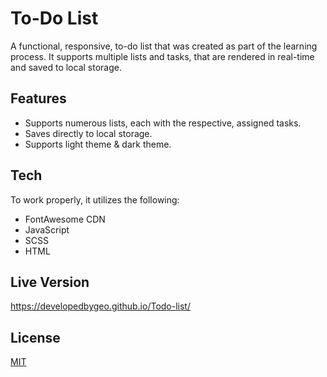 # To-Do List

A functional, responsive, to-do list that was created as part of the learning process. It supports multiple lists and tasks, that are rendered in real-time and saved to local storage.

## Features

- Supports numerous lists, each with the respective, assigned tasks.
- Saves directly to local storage.
- Supports light theme & dark theme.

## Tech

To work properly, it utilizes the following:

- FontAwesome CDN
- JavaScript
- SCSS
- HTML

## Live Version

https://developedbygeo.github.io/Todo-list/

## License

[MIT](https://choosealicense.com/licenses/mit/)
